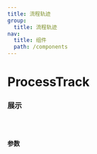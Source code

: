 ```yaml
---
title: 流程轨迹
group: 
  title: 流程轨迹
nav:
  title: 组件
  path: /components
---
```


# ProcessTrack
### 展示

<code src="./demos/basic.tsx" />

### 参数
<API />
